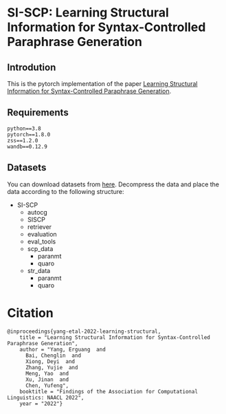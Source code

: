 # SI-SCP: Learning Structural Information for Syntax-Controlled Paraphrase Generation
## Introdution
This is the pytorch implementation of the paper [Learning Structural Information for Syntax-Controlled Paraphrase Generation](https://aclanthology.org/2022.findings-naacl.160/).
## Requirements
```
python==3.8
pytorch==1.8.0
zss==1.2.0
wandb==0.12.9
```
## Datasets
You can download datasets from [here](https://drive.google.com/drive/folders/19Iytd_uSzBhDbekSYMzpd2i6O_tjv0dz?usp=sharing). Decompress the data and place the data according to the following structure:
+ SI-SCP
  + autocg
  + SISCP
  + retriever
  + evaluation
  + eval_tools
  + scp_data
    + paranmt
    + quaro
  + str_data
    + paranmt
    + quaro

# Citation
```
@inproceedings{yang-etal-2022-learning-structural,
    title = "Learning Structural Information for Syntax-Controlled Paraphrase Generation",
    author = "Yang, Erguang  and
      Bai, Chenglin  and
      Xiong, Deyi  and
      Zhang, Yujie  and
      Meng, Yao  and
      Xu, Jinan  and
      Chen, Yufeng",
    booktitle = "Findings of the Association for Computational Linguistics: NAACL 2022",
    year = "2022"}
```
